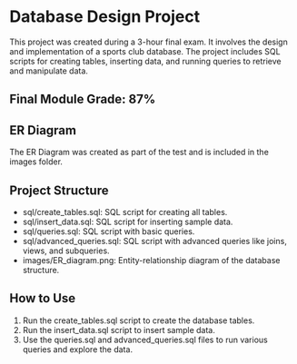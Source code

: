 # Database Design Project

This project was created during a 3-hour final exam. It involves the design and implementation of a sports club database. 
The project includes SQL scripts for creating tables, inserting data, and running queries to retrieve and manipulate data.

## Final Module Grade: 87%

## ER Diagram

The ER Diagram was created as part of the test and is included in the images folder.

## Project Structure
- sql/create_tables.sql: SQL script for creating all tables.
- sql/insert_data.sql: SQL script for inserting sample data.
- sql/queries.sql: SQL script with basic queries.
- sql/advanced_queries.sql: SQL script with advanced queries like joins, views, and subqueries.
- images/ER_diagram.png: Entity-relationship diagram of the database structure.

## How to Use
1. Run the create_tables.sql script to create the database tables.
2. Run the insert_data.sql script to insert sample data.
3. Use the queries.sql and advanced_queries.sql files to run various queries and explore the data.
